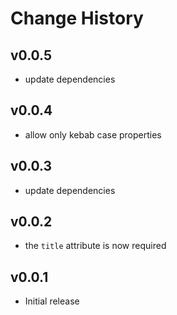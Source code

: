 Change History
==============

v0.0.5
----
* update dependencies

v0.0.4
----
* allow only kebab case properties

v0.0.3
------
* update dependencies

v0.0.2
----
* the `title` attribute is now required

v0.0.1
------
* Initial release
